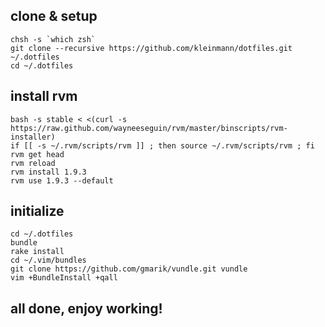 ## clone & setup
    chsh -s `which zsh`
    git clone --recursive https://github.com/kleinmann/dotfiles.git ~/.dotfiles
    cd ~/.dotfiles
  
## install rvm
    bash -s stable < <(curl -s https://raw.github.com/wayneeseguin/rvm/master/binscripts/rvm-installer)
    if [[ -s ~/.rvm/scripts/rvm ]] ; then source ~/.rvm/scripts/rvm ; fi
    rvm get head
    rvm reload
    rvm install 1.9.3
    rvm use 1.9.3 --default

## initialize
    cd ~/.dotfiles
    bundle
    rake install
    cd ~/.vim/bundles
    git clone https://github.com/gmarik/vundle.git vundle
    vim +BundleInstall +qall

## all done, enjoy working!
